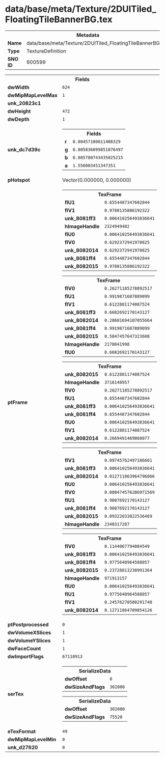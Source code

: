 <h1>data/base/meta/Texture/2DUITiled_FloatingTileBannerBG.tex</h1><table><tr><th colspan="100%">Metadata</th></tr><tr><td><b>Name</b></td><td>data/base/meta/Texture/2DUITiled_FloatingTileBannerBG.tex</td></tr><tr><td><b>Type</b></td><td>TextureDefinition</td></tr><tr><td><b>SNO ID</b></td><td>600599</td></tr></table>

<table><tr><th colspan="100%">Fields</th></tr><tr><td><b>dwWidth</b></td><td><code>624</code></td></tr><tr><td><b>dwMipMapLevelMax</b></td><td><code>1</code></td></tr><tr><td><b>unk_20823c1</b></td><td></td></tr><tr><td><b>dwHeight</b></td><td><code>472</code></td></tr><tr><td><b>dwDepth</b></td><td><code>1</code></td></tr><tr><td><b>unk_dc7d39c</b></td><td><table><tr><th colspan="100%">Fields</th></tr><tr><td><b>r</b></td><td><code>0.00457100011408329</code></td></tr><tr><td><b>g</b></td><td><code>0.005836099851876497</code></td></tr><tr><td><b>b</b></td><td><code>0.005780743435025215</code></td></tr><tr><td><b>a</b></td><td><code>1.556003451347351</code></td></tr></table>

</td></tr><tr><td><b>pHotspot</b></td><td>Vector(0.000000, 0.000000)</td></tr><tr><td><b>ptFrame</b></td><td><table><tr><th colspan="100%">TexFrame</th></tr><tr><td><b>flU1</b></td><td><code>0.6554487347602844</code></td></tr><tr><td><b>flV1</b></td><td><code>0.9788135886192322</code></td></tr><tr><td><b>unk_8081ff3</b></td><td><code>0.006410256493836641</code></td></tr><tr><td><b>hImageHandle</b></td><td><code>2324949482</code></td></tr><tr><td><b>flU0</b></td><td><code>0.006410256493836641</code></td></tr><tr><td><b>flV0</b></td><td><code>0.6292372941970825</code></td></tr><tr><td><b>unk_8082014</b></td><td><code>0.6292372941970825</code></td></tr><tr><td><b>unk_8081ff4</b></td><td><code>0.6554487347602844</code></td></tr><tr><td><b>unk_8082015</b></td><td><code>0.9788135886192322</code></td></tr></table>


<table><tr><th colspan="100%">TexFrame</th></tr><tr><td><b>flV0</b></td><td><code>0.26271185278892517</code></td></tr><tr><td><b>flU1</b></td><td><code>0.9919871687889099</code></td></tr><tr><td><b>flV1</b></td><td><code>0.6122881174087524</code></td></tr><tr><td><b>unk_8081ff3</b></td><td><code>0.6682692170143127</code></td></tr><tr><td><b>unk_8082014</b></td><td><code>0.28601694107055664</code></td></tr><tr><td><b>unk_8081ff4</b></td><td><code>0.9919871687889099</code></td></tr><tr><td><b>unk_8082015</b></td><td><code>0.5847457647323608</code></td></tr><tr><td><b>hImageHandle</b></td><td><code>2178041998</code></td></tr><tr><td><b>flU0</b></td><td><code>0.6682692170143127</code></td></tr></table>


<table><tr><th colspan="100%">TexFrame</th></tr><tr><td><b>unk_8082015</b></td><td><code>0.6122881174087524</code></td></tr><tr><td><b>hImageHandle</b></td><td><code>3716148957</code></td></tr><tr><td><b>flV0</b></td><td><code>0.26271185278892517</code></td></tr><tr><td><b>flU1</b></td><td><code>0.6554487347602844</code></td></tr><tr><td><b>unk_8081ff3</b></td><td><code>0.006410256493836641</code></td></tr><tr><td><b>unk_8081ff4</b></td><td><code>0.6554487347602844</code></td></tr><tr><td><b>flU0</b></td><td><code>0.006410256493836641</code></td></tr><tr><td><b>flV1</b></td><td><code>0.6122881174087524</code></td></tr><tr><td><b>unk_8082014</b></td><td><code>0.2669491469860077</code></td></tr></table>


<table><tr><th colspan="100%">TexFrame</th></tr><tr><td><b>flV1</b></td><td><code>0.09745762497186661</code></td></tr><tr><td><b>unk_8081ff3</b></td><td><code>0.006410256493836641</code></td></tr><tr><td><b>unk_8082014</b></td><td><code>0.012711863964796066</code></td></tr><tr><td><b>flU0</b></td><td><code>0.006410256493836641</code></td></tr><tr><td><b>flV0</b></td><td><code>0.008474576286971569</code></td></tr><tr><td><b>flU1</b></td><td><code>0.9807692170143127</code></td></tr><tr><td><b>unk_8081ff4</b></td><td><code>0.9807692170143127</code></td></tr><tr><td><b>unk_8082015</b></td><td><code>0.09322033822536469</code></td></tr><tr><td><b>hImageHandle</b></td><td><code>2348317287</code></td></tr></table>


<table><tr><th colspan="100%">TexFrame</th></tr><tr><td><b>flV0</b></td><td><code>0.1144067794084549</code></td></tr><tr><td><b>unk_8081ff3</b></td><td><code>0.006410256493836641</code></td></tr><tr><td><b>unk_8081ff4</b></td><td><code>0.9775640964508057</code></td></tr><tr><td><b>unk_8082015</b></td><td><code>0.23728813230991364</code></td></tr><tr><td><b>hImageHandle</b></td><td><code>971913157</code></td></tr><tr><td><b>flU0</b></td><td><code>0.006410256493836641</code></td></tr><tr><td><b>flU1</b></td><td><code>0.9775640964508057</code></td></tr><tr><td><b>flV1</b></td><td><code>0.24576270580291748</code></td></tr><tr><td><b>unk_8082014</b></td><td><code>0.12711864709854126</code></td></tr></table>


</td></tr><tr><td><b>ptPostprocessed</b></td><td><code>0</code></td></tr><tr><td><b>dwVolumeXSlices</b></td><td><code>1</code></td></tr><tr><td><b>dwVolumeYSlices</b></td><td><code>1</code></td></tr><tr><td><b>dwFaceCount</b></td><td><code>1</code></td></tr><tr><td><b>dwImportFlags</b></td><td><code>67110913</code></td></tr><tr><td><b>serTex</b></td><td><table><tr><th colspan="100%">SerializeData</th></tr><tr><td><b>dwOffset</b></td><td><code>0</code></td></tr><tr><td><b>dwSizeAndFlags</b></td><td><code>302080</code></td></tr></table>


<table><tr><th colspan="100%">SerializeData</th></tr><tr><td><b>dwOffset</b></td><td><code>302080</code></td></tr><tr><td><b>dwSizeAndFlags</b></td><td><code>75520</code></td></tr></table>


</td></tr><tr><td><b>eTexFormat</b></td><td><code>49</code></td></tr><tr><td><b>dwMipMapLevelMin</b></td><td><code>0</code></td></tr><tr><td><b>unk_d27620</b></td><td><code>0</code></td></tr></table>

